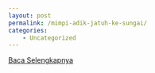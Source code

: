 ```yaml
---
layout: post
permalink: /mimpi-adik-jatuh-ke-sungai/
categories:
    - Uncategorized
---
```


[Baca Selengkapnya](/04)
